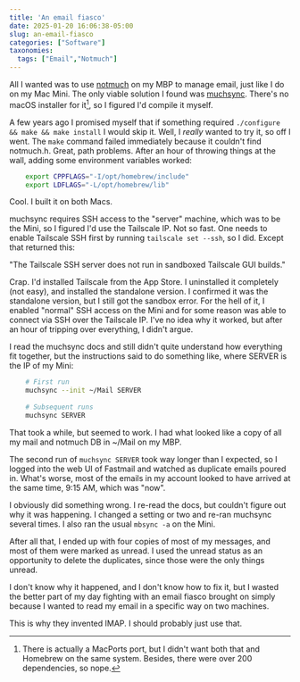 ```yaml
---
title: 'An email fiasco'
date: 2025-01-20 16:06:38-05:00
slug: an-email-fiasco
categories: ["Software"]
taxonomies:
  tags: ["Email","Notmuch"]
---
```


All I wanted was to use [notmuch](https://wiki.archlinux.org/title/Notmuch) on my MBP to manage email, just like I do on my Mac Mini. The only viable solution I found was [muchsync](https://www.muchsync.org/). There's no macOS installer for it[^1], so I figured I'd compile it myself. 

A few years ago I promised myself that if something required `./configure && make && make install` I would skip it. Well, I _really_ wanted to try it, so off I went. The `make` command failed immediately because it couldn't find notmuch.h. Great, path problems. After an hour of throwing things at the wall, adding some environment variables worked:

```sh
    export CPPFLAGS="-I/opt/homebrew/include"
    export LDFLAGS="-L/opt/homebrew/lib"
```

Cool. I built it on both Macs.

muchsync requires SSH access to the "server" machine, which was to be the Mini, so I figured I'd use the Tailscale IP. Not so fast. One needs to enable Tailscale SSH first by running `tailscale set --ssh`, so I did. Except that returned this:

"The Tailscale SSH server does not run in sandboxed Tailscale GUI builds."

Crap. I'd installed Tailscale from the App Store. I uninstalled it completely (not easy), and installed the standalone version. I confirmed it was the standalone version, but I still got the sandbox error. For the hell of it, I enabled "normal" SSH access on the Mini and for some reason was able to connect via SSH over the Tailscale IP. I've no idea why it worked, but after an hour of tripping over everything, I didn't argue.

I read the muchsync docs and still didn't quite understand how everything fit together, but the instructions said to do something like, where SERVER is the IP of my Mini:

```sh
    # First run
    muchsync --init ~/Mail SERVER
    
    # Subsequent runs
    muchsync SERVER
```

That took a while, but seemed to work. I had what looked like a copy of all my mail and notmuch DB in ~/Mail on my MBP.

The second run of `muchsync SERVER` took way longer than I expected, so I logged into the web UI of Fastmail and watched as duplicate emails poured in. What's worse, most of the emails in my account looked to have arrived at the same time, 9:15 AM, which was "now".

I obviously did something wrong. I re-read the docs, but couldn't figure out why it was happening. I changed a setting or two and re-ran muchsync several times. I also ran the usual `mbsync -a` on the Mini.

After all that, I ended up with four copies of most of my messages, and most of them were marked as unread. I used the unread status as an opportunity to delete the duplicates, since those were the only things unread.

I don't know why it happened, and I don't know how to fix it, but I wasted the better part of my day fighting with an email fiasco brought on simply because I wanted to read my email in a specific way on two machines.

This is why they invented IMAP. I should probably just use that.

[^1]: There is actually a MacPorts port, but I didn't want both that and Homebrew on the same system. Besides, there were over 200 dependencies, so nope.